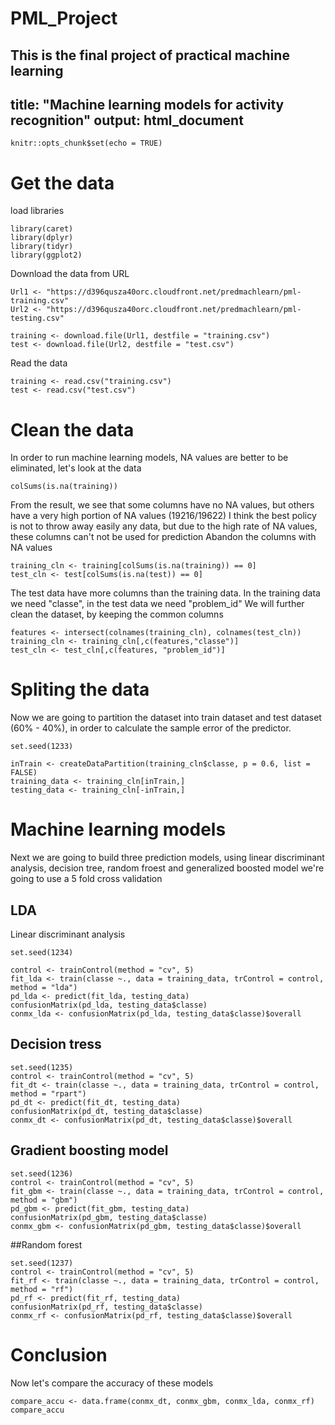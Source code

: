 # PML_Project
This is the final project of practical machine learning 
---
title: "Machine learning models for activity recognition"
output: html_document
---

```{r setup, include=FALSE}
knitr::opts_chunk$set(echo = TRUE)
```

# Get the data 

load libraries  

```{r}
library(caret)
library(dplyr)
library(tidyr)
library(ggplot2)
```

Download the data from URL

```{r}
Url1 <- "https://d396qusza40orc.cloudfront.net/predmachlearn/pml-training.csv"
Url2 <- "https://d396qusza40orc.cloudfront.net/predmachlearn/pml-testing.csv"

training <- download.file(Url1, destfile = "training.csv")
test <- download.file(Url2, destfile = "test.csv")
```
Read the data 
```{r}
training <- read.csv("training.csv")
test <- read.csv("test.csv")
```
# Clean the data
In order to run machine learning models, NA values are better to be eliminated, let's look at the data 
```{r}
colSums(is.na(training))
```
From the result, we see that some columns have no NA values, but others have a very high portion of NA values (19216/19622)
I think the best policy is not to throw away easily any data, but due to the high rate of NA values, these columns can't not be used for prediction 
Abandon the columns with NA values 

```{r}
training_cln <- training[colSums(is.na(training)) == 0]
test_cln <- test[colSums(is.na(test)) == 0]
```
The test data have more columns than the training data. 
In the training data we need "classe", in the test data we need "problem_id" 
We will further clean the dataset, by keeping the common columns
```{r}
features <- intersect(colnames(training_cln), colnames(test_cln))
training_cln <- training_cln[,c(features,"classe")]
test_cln <- test_cln[,c(features, "problem_id")]
```
# Spliting the data
Now we are going to partition the dataset into train dataset and test dataset (60% - 40%), in order to calculate the sample error of the predictor. 
```{r}
set.seed(1233)

inTrain <- createDataPartition(training_cln$classe, p = 0.6, list = FALSE)
training_data <- training_cln[inTrain,]
testing_data <- training_cln[-inTrain,]
```
# Machine learning models
Next we are going to build three prediction models, using linear discriminant analysis, decision tree, random froest and generalized boosted model
we're going to use a 5 fold cross validation 
## LDA
Linear discriminant analysis 
```{r}
set.seed(1234)

control <- trainControl(method = "cv", 5)
fit_lda <- train(classe ~., data = training_data, trControl = control, method = "lda")
pd_lda <- predict(fit_lda, testing_data)
confusionMatrix(pd_lda, testing_data$classe)
conmx_lda <- confusionMatrix(pd_lda, testing_data$classe)$overall
```

## Decision tress
```{r}
set.seed(1235)
control <- trainControl(method = "cv", 5)
fit_dt <- train(classe ~., data = training_data, trControl = control, method = "rpart")
pd_dt <- predict(fit_dt, testing_data)
confusionMatrix(pd_dt, testing_data$classe)
conmx_dt <- confusionMatrix(pd_dt, testing_data$classe)$overall
```
## Gradient boosting model 
```{r}
set.seed(1236)
control <- trainControl(method = "cv", 5)
fit_gbm <- train(classe ~., data = training_data, trControl = control, method = "gbm")
pd_gbm <- predict(fit_gbm, testing_data)
confusionMatrix(pd_gbm, testing_data$classe)
conmx_gbm <- confusionMatrix(pd_gbm, testing_data$classe)$overall
```
##Random forest
```{r}
set.seed(1237)
control <- trainControl(method = "cv", 5)
fit_rf <- train(classe ~., data = training_data, trControl = control, method = "rf")
pd_rf <- predict(fit_rf, testing_data)
confusionMatrix(pd_rf, testing_data$classe)
conmx_rf <- confusionMatrix(pd_rf, testing_data$classe)$overall
```

# Conclusion 
Now let's compare the accuracy of these models 
```{r}
compare_accu <- data.frame(conmx_dt, conmx_gbm, conmx_lda, conmx_rf)
compare_accu
```
